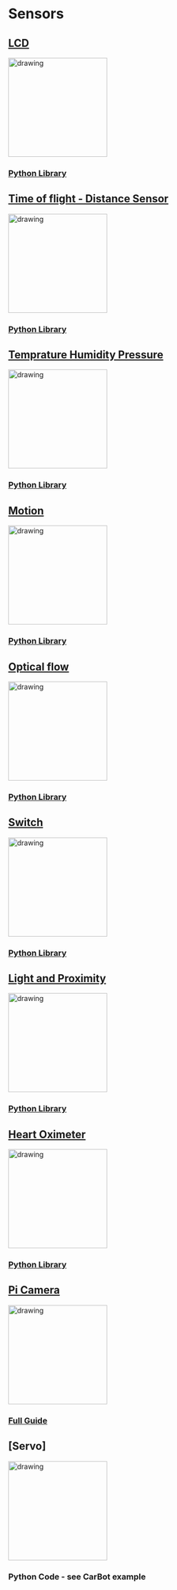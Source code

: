 # Sensors

## [LCD](https://shop.pimoroni.com/products/0-96-spi-colour-lcd-160x80-breakout) 
<img src="https://cdn.shopify.com/s/files/1/0174/1800/products/0-96-LCD-breakout-white_6dba69f5-b1ab-48aa-8d30-87e11d84fa13_1024x1024.gif?v=1554898279" alt="drawing" width="200"/>

### [Python Library](https://github.com/pimoroni/st7735-python)

## [Time of flight - Distance Sensor](https://shop.pimoroni.com/products/vl53l1x-breakout)
<img src="https://cdn.shopify.com/s/files/1/0174/1800/products/VL53L1X_3_of_4_1024x1024.JPG?v=1532596605" alt="drawing" width="200"/>

### [Python Library](https://github.com/pimoroni/vl53l1x-python)

## [Temprature Humidity Pressure](https://shop.pimoroni.com/products/bme280-breakout)
<img src="https://cdn.shopify.com/s/files/1/0174/1800/products/bme280-breakout-1_1024x1024.jpg?v=1564143478" alt="drawing" width="200"/>

### [Python Library](https://github.com/pimoroni/bme280-python)

## [Motion](https://shop.pimoroni.com/products/icm20948)
<img src="https://cdn.shopify.com/s/files/1/0174/1800/products/ICM20948_1_of_4_1024x1024.JPG?v=1555518178" alt="drawing" width="200"/>

### [Python Library](https://github.com/pimoroni/icm20948-python)

## [Optical flow](https://shop.pimoroni.com/products/pmw3901-optical-flow-sensor-breakout)
<img src="https://cdn.shopify.com/s/files/1/0174/1800/products/PMW3901_4_of_4_1024x1024.JPG?v=1562084535" alt="drawing" width="200"/>

### [Python Library](https://github.com/pimoroni/pmw3901-python)

## [Switch](https://shop.pimoroni.com/products/ht0740-breakout)
<img src="https://cdn.shopify.com/s/files/1/0174/1800/products/HT0740_-_Big_Damn_Switch_1_of_4_1024x1024.jpg?v=1565781630" alt="drawing" width="200"/>

### [Python Library](https://github.com/pimoroni/ht0740-python)

## [Light and Proximity](https://shop.pimoroni.com/products/ltr-559-light-proximity-sensor-breakout)
<img src="https://cdn.shopify.com/s/files/1/0174/1800/products/LTR-559_2_of_4_1024x1024.JPG?v=1540014425" alt="drawing" width="200"/>

### [Python Library](https://github.com/pimoroni/ltr559-python)

## [Heart Oximeter](https://shop.pimoroni.com/products/max30105-breakout-heart-rate-oximeter-smoke-sensor)
<img src="https://cdn.shopify.com/s/files/1/0174/1800/products/MAX30105_4_of_4_1024x1024.JPG?v=1554834344" alt="drawing" width="200"/>

### [Python Library](https://github.com/pimoroni/max30105-python)

## [Pi Camera](https://projects.raspberrypi.org/en/projects/getting-started-with-picamera)
<img src="https://www.google.com/url?sa=i&source=images&cd=&ved=2ahUKEwjz2cS208rkAhUF36QKHeJrAvQQjRx6BAgBEAQ&url=https%3A%2F%2Fwww.dexterindustries.com%2Fproduct%2Fraspberry-pi-camera%2F&psig=AOvVaw1wq_XXbOOk6uBPgo53UD_c&ust=1568355970925672" alt="drawing" width="200"/>

### [Full Guide](https://projects.raspberrypi.org/en/projects/getting-started-with-picamera)

## [Servo]
<img src="https://www.google.com/url?sa=i&source=images&cd=&ved=2ahUKEwioxYLe08rkAhUDIVAKHbzsAscQjRx6BAgBEAQ&url=https%3A%2F%2Fwww.banggood.com%2FTowerPro-SG90-Mini-Gear-Micro-Servo-9g-For-RC-Airplane-Helicopter-p-1009914.html&psig=AOvVaw3pKq_Xx0Wy9Dt63VU3y74P&ust=1568356053327791" alt="drawing" width="200"/>

### Python Code - see CarBot example
